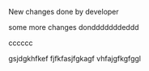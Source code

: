 New changes done by developer

some more changes dondddddddeddd


cccccc

gsjdgkhfkef
fjfkfasjfgkagf
vhfajgfkgfggl

